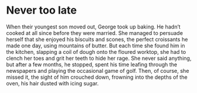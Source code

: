 Never too late
==============


When their youngest son moved out, George took up baking. He hadn’t cooked at all since before they were married. She managed to persuade herself that she enjoyed his biscuits and scones, the perfect croissants he made one day, using mountains of butter. But each time she found him in the kitchen, slapping a coil of dough onto the floured worktop, she had to clench her toes and grit her teeth to hide her rage. She never said anything, but after a few months, he stopped, spent his time leafing through the newspapers and playing the occasional game of golf. Then, of course, she missed it, the sight of him crouched down, frowning into the depths of the oven, his hair dusted with icing sugar.
